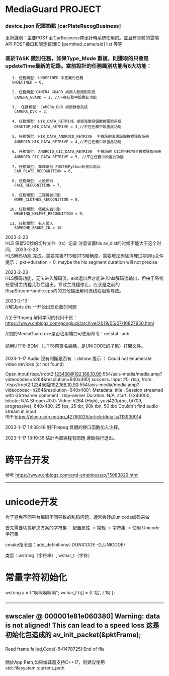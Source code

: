 ﻿# MediaGuard PROJECT


### device.json 配置節點 [carPlateRecogBusiness]
車牌識別：主要POST 到CarBusiness停車計時系統使用的。並且有具體的雲端API POST接口和限定鏡頭ID [permited_cameraId] list 等等

### 基於TASK 識別任務，如果Type_Mode 重複，則獲取的只會是updateTime最新的記錄。當前設計的任務識別功能有6大功能：
    
       1. 任務類型: UNDEFINED 未定義的任務
       UNDEFINED = 0,

       2. 任務類型:CAMERA_GUARD 桌面人臉識別系統  
        CAMERA_GUARD = 1, //不在任務中設置此功能

       3.  任務類型: CAMERA_DVR 桌面錄像系統
        CAMERA_DVR = 2,

       4. 任務類型: HIK_DATA_RETRIVE 桌面海康設備數據獲取系統
        DESKTOP_HIK_DATA_RETRIVE = 3,//不在任務中設置此功能

       5. 任務類型: HIK_DATA_ANDROID_RETRIVE  手機版的海康設備數據獲取系統
        ANDROID_HIK_DATA_RETRIVE = 4,//不在任務中設置此功能

       6. 任務類型: ANDROID_CIC_DATA_RETRIVE  手機版的 CIC的NFC拍卡數據獲取系統
        ANDROID_CIC_DATA_RETRIVE = 5, //不在任務中設置此功能

       7. 任務類型: 车牌识别 POST到Python处理后返回
        CAR_PLATE_RECOGNITION = 6,

       8. 任務類型: 人脸识别
        FACE_RECOGNITION = 7,

       9. 任務類型: 工程着装识别
        WORK_CLOTHES_RECOGNITION = 8,

      10. 任務類型: 佩戴头盔识别
        WEARING_HELMET_RECOGNITION = 9,

      11. 任務類型: 有人闖入
        SOMEONE_BROKE_IN = 10

2023-2-23  
HLS 保留20秒的切片文件（ts）记录 注意设置hls av_dist的时候不能大于这个时间，
2023-2-23  
HLS解码功能,完成，需要完善PTS和DTS精确度。需要增加删除清理过期的ts文件  
提示： pkt->duration = 0, maybe the hls segment duration will not precise  

2023-2-23    
HLS解码功能，无法进入解码流，exit退出后才能进入hls解码流输出，但由于系统任意键主线程几秒后退出，导致主线程停止，应该是之前的RtspStreamHandle.cpp内的其他输出解码流线程阻塞导致。
  
2023-2-13  
//解决pts dts 一开始出现负数的问题  

//关于ffmpeg 解码学习的代码干货：  
https://www.cnblogs.com/gongluck/archive/2019/05/07/10827950.html  

//關於MediaGuard.exe是否佔用端口可使用命令：netstat -anb
####  
請用UTF8-BOM （UTF8帶簽名編碼，是UNICODE的子集）打開文件。
####
2023-1-17
 Audio 沒有判斷是否有 ：dshow 提示 ： Could not enumerate video devices (or not found)

Open input[rtsp://root2:123456@192.168.10.90:554/axis-media/media.amp?videocodec=h264&resolution=640x480] success.
Input #0, rtsp, from 'rtsp://root2:123456@192.168.10.90:554/axis-media/media.amp?videocodec=h264&resolution=640x480':
  Metadata:
    title           : Session streamed with GStreamer
    comment         : rtsp-server
  Duration: N/A, start: 0.240000, bitrate: N/A
    Stream #0:0: Video: h264 (High), yuvj420p(pc, bt709, progressive), 640x480, 25 fps, 25 tbr, 90k tbn, 50 tbc
Couldn't find audio stream in input 
REF:https://blog.csdn.net/qq_42780025/article/details/113930914

2023-1-17 14:38:48
對FFmpeg 具體的接口函數加入注釋。

2023-1-17 18:19:35
估計內部線程有問題 導致強行退出。
###
# 跨平台开发 
参考 https://www.cnblogs.com/end-emptiness/p/15083829.html

----------------------------------------------------------  
# unicode开发
为了避免不同平台编码不同导致的乱码问题，通常会转成unicode编码来做

首先需要切换解决方案的字符集：
配置属性 -> 常规 -> 字符集 -> 使用 Unicode 字符集

cmake指令是：add_definitions(-DUNICODE -D_UNICODE)

类型：wstring（字符串）, wchar_t（字符）

# 常量字符初始化
wstring a = L"啊啊啊啊啊";
wchar_t b[] = {L'哈', L'呵'};  
###
----------------------------------------------------------  
swscaler @ 000001e81e060380] Warning: data is not aligned! This can lead to a speed loss  这是初始化包造成的 av_init_packet(&pktFrame);
----------------------------------------------------------  
###
Read frame failed,Code[-541478725]:End of file

###
關於App Path,如果编译器支持C++17，则建议使用std::filesystem::current_path